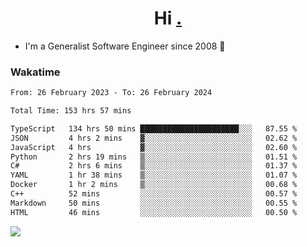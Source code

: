 <h1 align="center">Hi <a href="https://www.hackerrank.com/erasmosaraujo">.</a></h1>
 
- I'm a Generalist Software Engineer  since 2008 🚀
<!--  
<p align="left">
  <a href="https://github.com/erasmosoares/github-readme-stats">
    <img
      align="center"
      src="https://github-readme-stats.vercel.app/api/top-langs/?username=erasmosoares&theme=radical&layout=compact"
    />
  </a>
  <a href="https://github.com/erasmosoares/github-readme-stats">
    [![Harlok's WakaTime stats](https://github-readme-stats.vercel.app/api/wakatime?username=ffflabs)](https://github.com/anuraghazra/github-readme-stats)
  </a>
</p>

<!--
 ### Repo 
 
<p align="left">
 <a href="https://github.com/erasmosoares/github-readme-stats">
    <img
      align="center"
      height="165"
      src="https://github-readme-stats.vercel.app/api/pin?username=erasmosoares&repo=sample-node&title_color=fff&icon_color=f9f9f9&text_color=9f9f9f&bg_color=151515"
    />
  </a>
  <a href="https://github.com/erasmosoares/github-readme-stats">
    <img
      align="center"
      height="165"
      src="https://github-readme-stats.vercel.app/api/pin?username=erasmosoares&repo=sample-node&title_color=fff&icon_color=f9f9f9&text_color=9f9f9f&bg_color=151515"
    />
  </a>
</p>
-->

 ### Wakatime 

<!--START_SECTION:waka-->

```txt
From: 26 February 2023 - To: 26 February 2024

Total Time: 153 hrs 57 mins

TypeScript   134 hrs 50 mins ██████████████████████░░░   87.55 %
JSON         4 hrs 2 mins    ▓░░░░░░░░░░░░░░░░░░░░░░░░   02.62 %
JavaScript   4 hrs           ▓░░░░░░░░░░░░░░░░░░░░░░░░   02.60 %
Python       2 hrs 19 mins   ▒░░░░░░░░░░░░░░░░░░░░░░░░   01.51 %
C#           2 hrs 6 mins    ▒░░░░░░░░░░░░░░░░░░░░░░░░   01.37 %
YAML         1 hr 38 mins    ▒░░░░░░░░░░░░░░░░░░░░░░░░   01.07 %
Docker       1 hr 2 mins     ▒░░░░░░░░░░░░░░░░░░░░░░░░   00.68 %
C++          52 mins         ░░░░░░░░░░░░░░░░░░░░░░░░░   00.57 %
Markdown     50 mins         ░░░░░░░░░░░░░░░░░░░░░░░░░   00.55 %
HTML         46 mins         ░░░░░░░░░░░░░░░░░░░░░░░░░   00.50 %
```

<!--END_SECTION:waka-->

![](https://komarev.com/ghpvc/?username=erasmosoares&color=brightgreen)
